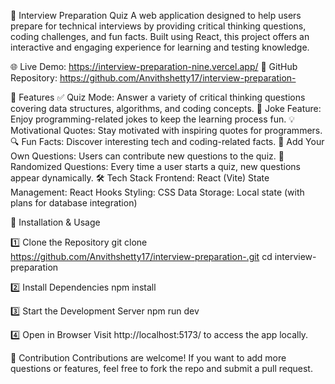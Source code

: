 🧠 Interview Preparation Quiz
A web application designed to help users prepare for technical interviews by providing critical thinking questions, coding challenges, and fun facts. Built using React, this project offers an interactive and engaging experience for learning and testing knowledge.

🌐 Live Demo: https://interview-preparation-nine.vercel.app/
📂 GitHub Repository: https://github.com/Anvithshetty17/interview-preparation-

🚀 Features
✅ Quiz Mode: Answer a variety of critical thinking questions covering data structures, algorithms, and coding concepts.
🤣 Joke Feature: Enjoy programming-related jokes to keep the learning process fun.
💡 Motivational Quotes: Stay motivated with inspiring quotes for programmers.
🔍 Fun Facts: Discover interesting tech and coding-related facts.
📝 Add Your Own Questions: Users can contribute new questions to the quiz.
🎯 Randomized Questions: Every time a user starts a quiz, new questions appear dynamically.
🛠️ Tech Stack
Frontend: React (Vite)
State Management: React Hooks
Styling: CSS
Data Storage: Local state (with plans for database integration)



📌 Installation & Usage

1️⃣ Clone the Repository
git clone https://github.com/Anvithshetty17/interview-preparation-.git
cd interview-preparation

2️⃣ Install Dependencies
npm install

3️⃣ Start the Development Server
npm run dev

4️⃣ Open in Browser
Visit http://localhost:5173/ to access the app locally.

🎯 Contribution
Contributions are welcome! If you want to add more questions or features, feel free to fork the repo and submit a pull request.

